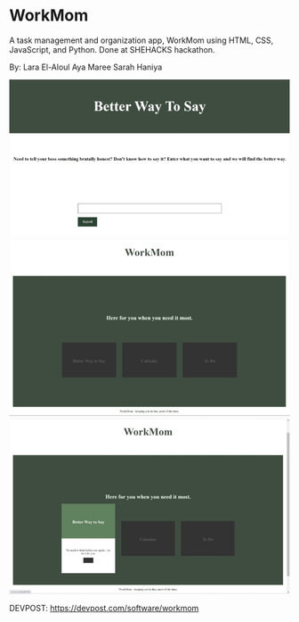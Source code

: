 # WorkMom
A task management and organization app, WorkMom using HTML, CSS, JavaScript, and Python. Done at SHEHACKS hackathon. 

By: 
Lara El-Aloul
Aya Maree
Sarah Haniya

![alt text](./img/BWTS.jpg "BWTS")
![alt text](./img/HomePage.jpg "HomePage")
![alt text](./img/HomePage2.jpg "HomePage2")


DEVPOST:
https://devpost.com/software/workmom
